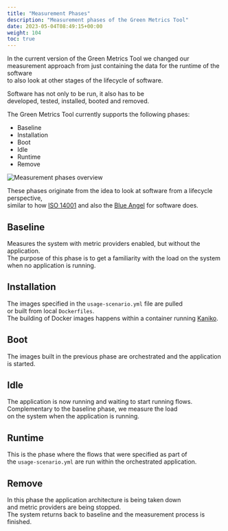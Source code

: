 ```yaml
---
title: "Measurement Phases"
description: "Measurement phases of the Green Metrics Tool"
date: 2023-05-04T08:49:15+00:00
weight: 104
toc: true
---
```


In the current version of the Green Metrics Tool we changed our  
measurement approach from just containing the data for the runtime of the software  
to also look at other stages of the lifecycle of software.

Software has not only to be run, it also has to be  
developed, tested, installed, booted and removed.

The Green Metrics Tool currently supports the following phases:

- Baseline
- Installation
- Boot
- Idle
- Runtime
- Remove

<img class="ui centered rounded bordered" src="/img/overview/green_metrics_dashboard.webp" alt="Measurement phases overview">

These phases originate from the idea to look at software from a lifecycle perspective,  
similar to how [ISO 14001](https://www.iso.org/iso-14001-environmental-management.html) and also the [Blue Angel](https://www.blauer-engel.de/en/productworld/resources-and-energy-efficient-software-products) for software does.

## Baseline

Measures the system with metric providers enabled, but without the application.  
The purpose of this phase is to get a familiarity with the load on the system  
when no application is running.

## Installation

The images specified in the `usage-scenario.yml` file are pulled  
or built from local `Dockerfiles`.  
The building of Docker images happens within a container running [Kaniko](https://github.com/GoogleContainerTools/kaniko).  

## Boot

The images built in the previous phase are orchestrated and the application is started.

## Idle

The application is now running and waiting to start running flows.  
Complementary to the baseline phase, we measure the load  
on the system when the application is running.

## Runtime

This is the phase where the flows that were specified as part of  
the `usage-scenario.yml` are run within the orchestrated application.

## Remove

In this phase the application architecture is being taken down  
and metric providers are being stopped.  
The system returns back to baseline and the measurement process is finished.
